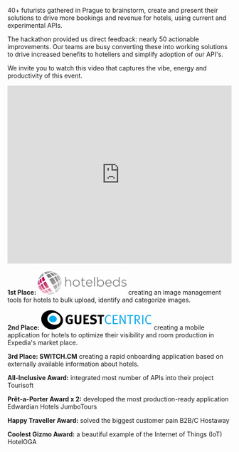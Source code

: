 [//]: # (Title: Expedia Connectivity Partner Hackathon)
[//]: # (Date: 2016-08-11)
[//]: # (Category: hackathon)

40+ futurists gathered in Prague to brainstorm, create and present their solutions to drive more bookings and revenue for hotels, using current and experimental APIs.

The hackathon provided us direct feedback: nearly 50 actionable improvements. Our teams are busy converting these into working solutions to drive increased benefits to hoteliers and simplify adoption of our API's.

We invite you to watch this video that captures the vibe, energy and productivity of this event.

<iframe width="100%" height="400" src="https://www.youtube.com/embed/9yWe6IoxuG0" frameborder="0" allowfullscreen=""></iframe>

**1st Place: ![](/images/Hotelbeds-Logo.png)** creating an image management tools for hotels to bulk upload, identify and categorize images.

**2nd Place: ![](/images/horz_logo_color.png)** creating a mobile application for hotels to optimize their visibility and room production in Expedia's market place.

**3rd Place: SWITCH.CM** creating a rapid onboarding application based on externally available information about hotels.

**All-Inclusive Award:** integrated most number of APIs into their project Tourisoft

**Prêt-a-Porter Award x 2:** developed the most production-ready application Edwardian Hotels JumboTours

**Happy Traveller Award:** solved the biggest customer pain B2B/C Hostaway

**Coolest Gizmo Award:** a beautiful example of the Internet of Things (IoT) HotelOGA